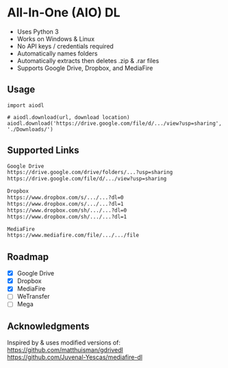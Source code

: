 # All-In-One (AIO) DL

- Uses Python 3 
- Works on Windows & Linux
- No API keys / credentials required
- Automatically names folders
- Automatically extracts then deletes .zip & .rar files
- Supports Google Drive, Dropbox, and MediaFire

## Usage
```python3
import aiodl

# aiodl.download(url, download location)
aiodl.download('https://drive.google.com/file/d/.../view?usp=sharing', './Downloads/')
```

## Supported Links
```txt
Google Drive
https://drive.google.com/drive/folders/...?usp=sharing
https://drive.google.com/file/d/.../view?usp=sharing

Dropbox
https://www.dropbox.com/s/.../...?dl=0
https://www.dropbox.com/s/.../...?dl=1
https://www.dropbox.com/sh/.../...?dl=0
https://www.dropbox.com/sh/.../...?dl=1

MediaFire
https://www.mediafire.com/file/.../.../file
```


## Roadmap
- [X] Google Drive
- [X] Dropbox
- [X] MediaFire
- [ ] WeTransfer
- [ ] Mega
 
## Acknowledgments
Inspired by & uses modified versions of:<br/>
https://github.com/matthuisman/gdrivedl <br/>
https://github.com/Juvenal-Yescas/mediafire-dl
